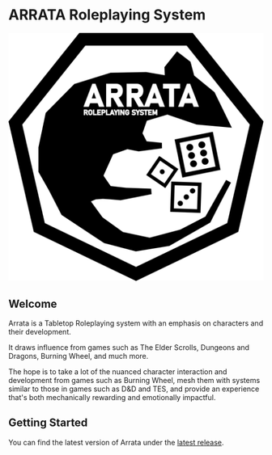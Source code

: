 # ARRATA Roleplaying System

![Arrata Logo](rat.png)

## Welcome

Arrata is a Tabletop Roleplaying system with an emphasis on characters and their development.

It draws influence from games such as The Elder Scrolls, Dungeons and Dragons, Burning Wheel, and much more.

The hope is to take a lot of the nuanced character interaction and development from games such as Burning Wheel, mesh them with systems similar to those in games such as D&D and TES, and provide an experience that's both mechanically rewarding and emotionally impactful.

## Getting Started

You can find the latest version of Arrata under the [latest release](https://github.com/kalebvonburris/Arrata-TTRPG/releases/latest).
